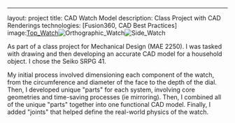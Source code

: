 ---
layout: project
title: CAD Watch Model
description: Class Project with CAD Renderings
technologies: [Fusion360, CAD Best Practices]
image:[Top_Watch](https://github.com/user-attachments/assets/560c09b4-eff2-48dc-a0bb-263f2b5f1cee)![Orthographic_Watch](https://github.com/user-attachments/assets/eb3db8cd-1573-4302-97ff-f6ffc660c737)![Side_Watch](https://github.com/user-attachments/assets/f0e421e1-4021-466b-924b-83dc8f646903)




As part of a class project for Mechanical Design (MAE 2250). I was tasked with drawing and then developing an accurate CAD model for a household object. I chose the Seiko SRPG 41. 


My initial process involved dimensioning each component of the watch, from the circumference and diameter of the face to the depth of the dial. Then, I developed unique "parts" for each system, involving core geometries and time-saving processes (ie mirroring). Then, I combined all of the unique "parts" together into one functional CAD model. Finally, I added "joints" that helped define the real-world physics of the watch. 



